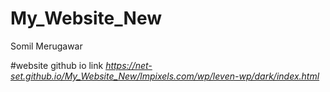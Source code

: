 # My_Website_New
Somil Merugawar


#website github io link
<i>https://net-set.github.io/My_Website_New/lmpixels.com/wp/leven-wp/dark/index.html</i>
